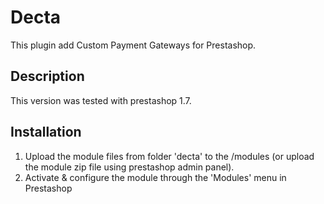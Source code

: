 # Decta
This plugin add Custom Payment Gateways for Prestashop. 

## Description
This version was tested with prestashop 1.7. 

## Installation

1. Upload the module files from folder 'decta' to the /modules (or upload the module zip file using 
prestashop admin panel).
2. Activate & configure the module through the 'Modules' menu in Prestashop
